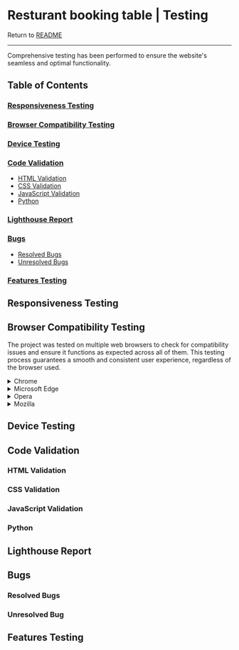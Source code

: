 # Resturant booking table | Testing

Return to [README](README.md)
- - -
Comprehensive testing has been performed to ensure the website's seamless and optimal functionality.

## Table of Contents
### [Responsiveness Testing](#responsiveness-testing-1)
### [Browser Compatibility Testing](#browser-compatibility-testing-1)
### [Device Testing](#device-testing-1)
### [Code Validation](#code-validation-1)
* [HTML Validation](#html-validation)
* [CSS Validation](#css-validation)
* [JavaScript Validation](#javascript-validation)
* [Python](#python)
### [Lighthouse Report](#lighthouse-report-1)
### [Bugs](#bugs-1)
* [Resolved Bugs](#resolved-bugs)
* [Unresolved Bugs](#unresolved-bug)
### [Features Testing](#features-testing-1)

## Responsiveness Testing



## Browser Compatibility Testing
The project was tested on multiple web browsers to check for compatibility issues and ensure it functions as expected across all of them. This testing process guarantees a smooth and consistent user experience, regardless of the browser used.

<details>
<summary> Chrome
</summary>
![Chrome](documentation/validation/chrom.png)
</details>

<details>
<summary> Microsoft Edge
</summary>
![Microsoft Edge](documentation/validation/Microsoft_edge.png)
</details>

<details>
<summary> Opera
</summary>
![Opera](documentation/validation/opera.png)
</details>

<details>
<summary> Mozilla
</summary>
![Mozilla](documentation/validation/Mozilla.png)
</details>

## Device Testing


## Code Validation

### HTML Validation

### CSS Validation

### JavaScript Validation

### Python



## Lighthouse Report


## Bugs

### Resolved Bugs

### Unresolved Bug


## Features Testing
